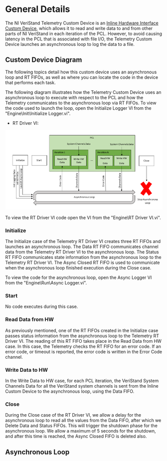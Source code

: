 # General Details

The NI VeriStand Telemetry Custom Device is an [Inline Hardware Interface Custom Device](http://zone.ni.com/reference/en-XX/help/372846M-01/veristandmerge/inline_hw_cds/), which allows it to read and write data to and from other parts of NI VeriStand in each iteration of the PCL. However, to avoid causing latency in the PCL that is associated with file I/O, the Telemetry Custom Device launches an asynchronous loop to log the data to a file.

## Custom Device Diagram

The following topics detail how this custom device uses an asynchronous loop and RT FIFOs, as well as where you can locate the code in the device that performs each task.

The following diagram illustrates how the Telemetry Custom Device uses an asynchronous loop to execute with respect to the PCL and how the Telemetry communicates to the asynchronous loop via RT FIFOs. To view the code used to launch the loop, open the Initialize Logger VI from the "Engine\Init\Initialize Logger.vi".

- RT Driver VI:

![](./Resources/RT_Driver_VI_Diagram.png)

To view the RT Driver VI code open the VI from the "Engine\RT Driver VI.vi".

### Initialize

The Initialize case of the Telemetry RT Driver VI creates three RT FIFOs and launches an asynchronous loop. The Data RT FIFO communicates channel data from the Telemetry RT Driver VI to the asynchronous loop. The Status RT FIFO communicates state information from the asynchronous loop to the Telemetry RT Driver VI. The Async Closed RT FIFO is used to communicate when the asynchronous loop finished execution during the Close case.

To view the code for the asynchronous loop, open the Async Logger VI from the "Engine\Run\Async Logger.vi".

### Start

No code executes during this case.

### Read Data from HW

As previously mentioned, one of the RT FIFOs created in the Initialize case passes status information from the asynchronous loop to the Telemetry RT Driver VI. The reading of this RT FIFO takes place in the Read Data from HW case. In this case, the Telemetry checks the RT FIFO for an error code. If an error code, or timeout is reported, the error code is written in the Error Code channel.

### Write Data to HW

In the Write Data to HW case, for each PCL iteration, the VeriStand System Channels Data for all the VeriStand system channels is sent from the Inline Custom Device to the asynchronous loop, using the Data FIFO.

### Close

During the Close case of the RT Driver VI, we allow a delay for the asynchronous loop to read all the values from the Data FIFO, after which we Delete Data and Status FIFOs. This will trigger the shutdown phase for the asynchronous loop. We allow a maximum of 5 seconds for the shutdown, and after this time is reached, the Async Closed FIFO is deleted also.

## Asynchronous Loop

